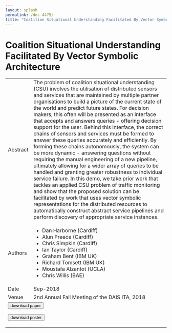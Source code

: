 ```yaml
---
layout: splash
permalink: /doc-4475/
title: "Coalition Situational Understanding Facilitated By Vector Symbolic Architecture"
---
```


# Coalition Situational Understanding Facilitated By Vector Symbolic Architecture

<table>
    <tbody>
    <tr>
        <td>Abstract</td>
        <td>The problem of coalition situational understanding (CSU) involves the utilisation of distributed sensors and services that are maintained by multiple partner organisations to build a picture of the current state of the world and predict future states. For decision makers, this often will be presented as an interface that accepts and answers queries - offering decision support for the user. Behind this interface, the correct chains of sensors and services must be formed to answer these queries accurately and efficiently. By forming these chains autonomously, the system can be more dynamic - answering questions without requiring the manual engineering of a new pipeline, ultimately allowing for a wider array of queries to be handled and granting greater robustness to individual service failure. In this demo, we take prior work that tackles an applied CSU problem of traffic monitoring and show that the proposed solution can be facilitated by work that uses vector symbolic representations for the distributed resources to automatically construct abstract service pipelines and perform discovery of appropriate service instances.</td>
    </tr>
    <tr>
        <td>Authors</td>
        <td>
            <ul>
                <li>Dan Harborne (Cardiff)</li>
                <li>Alun Preece (Cardiff)</li>
                <li>Chris Simpkin (Cardiff)</li>
                <li>Ian Taylor (Cardiff)</li>
                <li>Graham Bent (IBM UK)</li>
                <li>Richard Tomsett (IBM UK)</li>
                <li>Moustafa Alzantot (UCLA)</li>
                <li>Chris Willis (BAE)</li>
            </ul>
        </td>
    </tr>
    <tr>
        <td>Date</td>
        <td>Sep-2018</td>
    </tr>
    <tr>
        <td>Venue</td>
        <td>2nd Annual Fall Meeting of the DAIS ITA, 2018</td>
    </tr>
        <tr>
            <td colspan="2">
                <form method="get" action="https://dais-ita.org/sites/default/files/2420_paper.pdf">
                    <button type="submit">download paper</button>
                </form>
                <form method="get" action="https://dais-ita.org/sites/default/files/2420_poster.pdf">
                    <button type="submit">download poster</button>
                </form>
            </td>
        </tr>
    </tbody>
</table>
